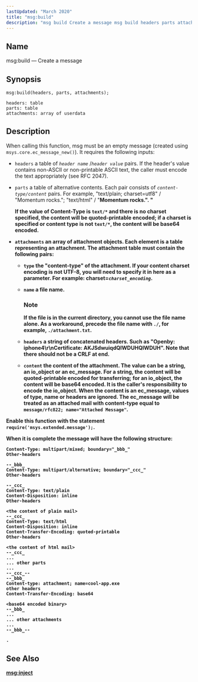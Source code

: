 ```yaml
---
lastUpdated: "March 2020"
title: "msg:build"
description: "msg build Create a message msg build headers parts attachments When calling this function msg must be an empty message created using msys core ec message new It requires the following inputs headers a table of header name header value pairs If the header's value contains non ASCII or non..."
---
```


<a name="lua.ref.msg_build"></a> 
## Name

msg:build — Create a message

<a name="idp16687168"></a> 
## Synopsis

`msg:build(headers, parts, attachments);`

```
headers: table
parts: table
attachments: array of userdata
```
<a name="idp16690192"></a> 
## Description

When calling this function, msg must be an empty message (created using `msys.core.ec_message_new()`). It requires the following inputs:

*   `headers` a table of *`header name`*      /*`header value`*        pairs. If the header's value contains non-ASCII or non-printable ASCII text, the caller must encode the text appropriately (see RFC 2047).

*   `parts` a table of alternative contents. Each pair consists of *`content-type/content`* pairs. For example, "text/plain; charset=utf8" / "Momentum rocks."; "text/html" / "<b>Momentum<b> rocks.". "

    If the value of Content-Type is `text/*` and there is no charset specified, the content will be quoted-printable encoded; if a charset is specified or content type is not `text/*`, the content will be base64 encoded.

*   `attachments` an array of attachment objects. Each element is a table representing an attachment. The attachment table must contain the following pairs:

    *   `type` the "content-type" of the attachment. If your content charset encoding is not UTF-8, you will need to specify it in here as a parameter. For example: charset=*`charset_encoding`*.

    *   `name` a file name.

        ### Note

        If the file is in the current directory, you cannot use the file name alone. As a workaround, precede the file name with `./`, for example, `./attachment.txt`.

    *   `headers` a string of concatenated headers. Such as "Openby: iphone4\r\nCertificate: AKJSdwuiqdQIWDUHQIWDUH". Note that there should not be a CRLF at end.

    *   `content` the content of the attachment. The value can be a string, an io_object or an ec_message. For a string, the content will be quoted-printable encoded for transferring; for an io_object, the content will be base64 encoded. It is the caller's responsibility to encode the io_object. When the content is an ec_message, values of type, name or headers are ignored. The ec_message will be treated as an attached mail with content-type equal to `message/rfc822; name="Attached Message"`.

Enable this function with the statement `require('msys.extended.message');`.

When it is complete the message will have the following structure:

```
Content-Type: multipart/mixed; boundary="_bbb_"
Other-headers

--_bbb_
Content-Type: multipart/alternative; boundary="_ccc_"
Other-headers

--_ccc_
Content-Type: text/plain
Content-Disposition: inline
Other-headers

<the content of plain mail>
--_ccc_
Content-Type: text/html
Content-Disposition: inline
Content-Transfer-Encoding: quoted-printable
Other-headers

<the content of html mail>
--_ccc_
...
... other parts
...
--_ccc_--
--_bbb_
Content-type: attachment; name=cool-app.exe
other headers
Content-Transfer-Encoding: base64

<base64 encoded binary>
--_bbb_
...
... other attachments
...
--_bbb_--

.
```
<a name="idp16712976"></a> 
## See Also

[msg:inject](/momentum/4/lua/ref-msg-inject)